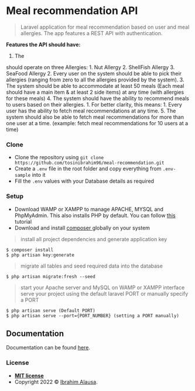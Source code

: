 # Meal recommendation API

> Laravel application for meal recommendation based on user and meal allergies. The app features a REST API with authentication.


**Features the API should have:**

1. The 




should operate on three Allergies:
    1. Nut Allergy
    2. ShellFish Allergy
    3. SeaFood Allergy
2. Every user on the system should be able to pick their allergies (ranging from zero to all the allergies provided by the system).
3. The system should be able to accommodate at least 50 meals (Each meal should have a main item & at least 2 side items) at any time (with allergies for these meals)
4. The system should have the ability to recommend meals to users based on their allergies.
    1. For better clarity, this means:
        1. Every user has the ability to fetch meal recommendations at any time.
5. The system should also be able to fetch meal recommendations for more than one user at a time. (example: fetch meal recommendations for 10 users at a time)


### Clone

- Clone the repository using `git clone https://github.com/tosinibrahim96/meal-recommendation.git`
- Create a `.env` file in the root folder and copy everything from `.env-sample` into it
- Fill the `.env` values with your Database details as required


### Setup

- Download WAMP or XAMPP to manage APACHE, MYSQL and PhpMyAdmin. This also installs PHP by default. You can follow [this ](https://youtu.be/h6DEDm7C37A)tutorial
- Download and install [composer ](https://getcomposer.org/)globally on your system

> install all project dependencies and generate application key

```shell
$ composer install
$ php artisan key:generate
```
> migrate all tables and seed required data into the database

```shell
$ php artisan migrate:fresh --seed
```
> start your Apache server and MySQL on WAMP or XAMPP interface
> serve your project using the default laravel PORT or manually specify a PORT

```shell
$ php artisan serve (Default PORT)
$ php artisan serve --port={PORT_NUMBER} (setting a PORT manually)
```

## Documentation

Documentation can be found [here](https://documenter.getpostman.com/view/16977306/TzskD34k).


### License

- **[MIT license](http://opensource.org/licenses/mit-license.php)**
- Copyright 2022 © <a href="https://tosinibrahim96.github.io/Resume/" target="_blank">Ibrahim Alausa</a>.

